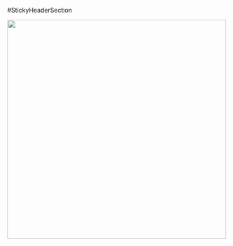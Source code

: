 #StickyHeaderSection

<img src="https://github.com/dinhtho/StickyHeaderDecoration/blob/master/image.png" width="500"/>